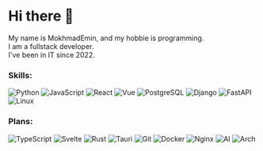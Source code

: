 # Hi there 👋
My name is MokhmadEmin, and my hobbie is programming.  
I am a fullstack developer.  
I've been in IT since 2022.
### Skills:
![Python](https://img.shields.io/badge/-Python-090909?style=for-the-badge&logo=python)
![JavaScript](https://img.shields.io/badge/-JavaScript-090909?style=for-the-badge&logo=JavaScript)
![React](https://img.shields.io/badge/-React-090909?style=for-the-badge&logo=react)
![Vue](https://img.shields.io/badge/-Vue-090909?style=for-the-badge&logo=vue.js)
![PostgreSQL](https://img.shields.io/badge/-PostgreSQL-090909?style=for-the-badge&logo=postgresql&logoColor=66b2ff)
![Django](https://img.shields.io/badge/-Django-090909?style=for-the-badge&logo=django)
![FastAPI](https://img.shields.io/badge/-FastAPI-090909?style=for-the-badge&logo=fastapi)
![Linux](https://img.shields.io/badge/-Linux-090909?style=for-the-badge&logo=linux)
### Plans:
![TypeScript](https://img.shields.io/badge/-TypeScript-090909?style=for-the-badge&logo=TypeScript)
![Svelte](https://img.shields.io/badge/-Svelte-090909?style=for-the-badge&logo=svelte)
![Rust](https://img.shields.io/badge/-Rust-090909?style=for-the-badge&logo=rust&logoColor=FF4500)
![Tauri](https://img.shields.io/badge/-Tauri-090909?style=for-the-badge&logo=tauri)
![Git](https://img.shields.io/badge/-Git-090909?style=for-the-badge&logo=git)
![Docker](https://img.shields.io/badge/-Docker-090909?style=for-the-badge&logo=docker
)
![Nginx](https://img.shields.io/badge/-Nginx-090909?style=for-the-badge&logo=nginx&logoColor=00FF00)
![AI](https://img.shields.io/badge/-AI-090909?style=for-the-badge&logo=tensorflow)
![Arch](https://img.shields.io/badge/-Arch-090909?style=for-the-badge&logo=archlinux)